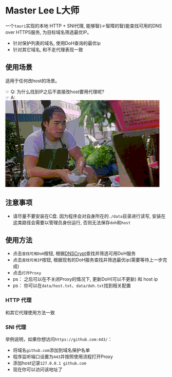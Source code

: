 # Master Lee L大师

一个`tauri`实现的本地 HTTP + SNI代理, 能够智(☞智障的智)能查找可用的DNS over HTTPS服务, 为目标域名筛选最优IP。  

+ 针对保护列表的域名, 使用DoH查询的最优ip
+ 针对其它域名, 和不走代理表现一致

## 使用场景
适用于任何改host的场景。

☞ Q: 为什么找到IP之后不直接改host要用代理呢?  
☞ A: ![为什么 这个问题我也想问 我也不明白](why_not_host.gif)  

## 注意事项
+ 请尽量不要安装在C盘. 因为程序会对自身所在的`./data`目录进行读写, 安装在这类路径会需要以管理员身份运行, 否则无法保存`doh`和`host`

## 使用方法  
+ 点击`查找可用DoH`按钮, 根据[DNSCrypt](https://github.com/DNSCrypt/dnscrypt-resolvers)查找并筛选可用DoH服务
+ 点击`查找可用IP`按钮, 根据现有的DoH服务查找并筛选最优ip(需要等待上一步完成)
+ 点击`打开Proxy`
+ ps： 之后可以在不关闭Proxy的情况下, 更新DoH(可以不更新) 和 host ip
+ ps： 你可以在`data/host.txt`、`data/doh.txt`找到相关配置

### HTTP 代理
和其它代理使用方法一致

### SNI 代理
举例说明，如果你想访问`https://github.com:443/`：
+ 将域名`github.com`添加到域名保护名单
+ 程序监听端口设置为`443`并按照使用流程打开Proxy
+ 添加host记录`127.0.0.1 github.com`
+ 现在你可以访问该地址了
